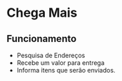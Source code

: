 # Chega Mais

## Funcionamento

- Pesquisa de Endereços 
- Recebe um valor para entrega
- Informa itens que serão enviados.
